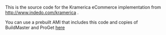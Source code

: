 This is the source code for the Kramerica eCommerce implementation from http://www.indedo.com/kramerica . 

You can use a prebuilt AMI that includes this code and copies of BuildMaster and ProGet [here](https://aws.amazon.com/amis/kramerica-implementation)